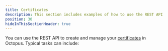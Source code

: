```yaml
---
title: Certificates
description: This section includes examples of how to use the REST API to create and manage certificates in Octopus.
position: 30
hideInThisSectionHeader: true
---
```


You can use the REST API to create and manage your [certificates](/docs/deployments/certificates/index.md) in Octopus. Typical tasks can include:
